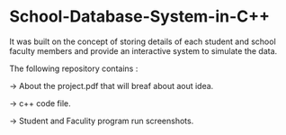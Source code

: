 # School-Database-System-in-C++

It was built on the concept of storing details of each student and school faculty members and provide an interactive system to simulate the data.

The following repository contains :

-> About the project.pdf that will breaf about aout idea.

-> c++ code file.

-> Student and Faculity program run screenshots.
